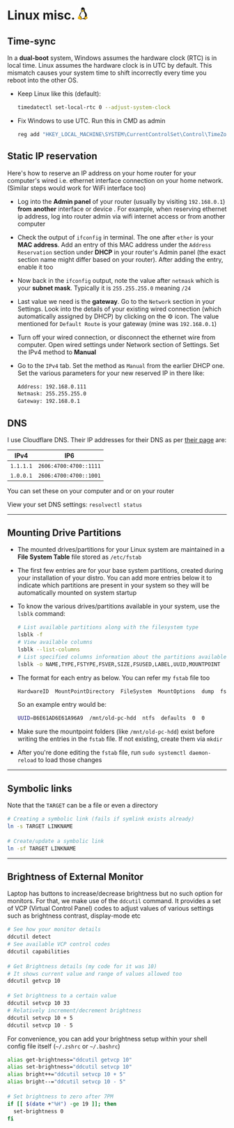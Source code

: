 # Linux misc. <img alt="Linux" src="/assets/linux-tux.svg" height="28">

## Time-sync

In a **dual-boot** system, Windows assumes the hardware clock (RTC) is in local time.
Linux assumes the hardware clock is in UTC by default. This mismatch causes your system time to shift incorrectly every time you reboot into the other OS.

- Keep Linux like this (default):

  ```sh
  timedatectl set-local-rtc 0 --adjust-system-clock
  ```

- Fix Windows to use UTC. Run this in CMD as admin

  ```sh
  reg add "HKEY_LOCAL_MACHINE\SYSTEM\CurrentControlSet\Control\TimeZoneInformation" /v RealTimeIsUniversal /t REG_DWORD /d 1
  ```

## Static IP reservation

Here's how to reserve an IP address on your home router for your computer's wired i.e. ethernet interface connection on your home network. (Similar steps would work for WiFi interface too)

- Log into the **Admin panel** of your router (usually by visiting `192.168.0.1`) **from another** interface or device . For example, when reserving ethernet ip address, log into router admin via wifi internet access or from another computer

- Check the output of `ifconfig` in terminal. The one after `ether` is your **MAC address**. Add an entry of this MAC address under the `Address Reservation` section under **DHCP** in your router's Admin panel (the exact section name might differ based on your router). After adding the entry, enable it too
- Now back in the `ifconfig` output, note the value after `netmask` which is your **subnet mask**. Typically it is `255.255.255.0` meaning `/24`
- Last value we need is the **gateway**. Go to the `Network` section in your Settings. Look into the details of your existing wired connection (which automatically assigned by DHCP) by clicking on the ⚙️ icon. The value mentioned for `Default Route` is your gateway (mine was `192.168.0.1`)
- Turn off your wired connection, or disconnect the ethernet wire from computer. Open wired settings under Network section of Settings. Set the IPv4 method to **Manual**
- Go to the `IPv4` tab. Set the method as `Manual` from the earlier DHCP one. Set the various parameters for your new reserved IP in there like:

  ```txt
  Address: 192.168.0.111
  Netmask: 255.255.255.0
  Gateway: 192.168.0.1
  ```

## DNS

I use Cloudflare DNS. Their IP addresses for their DNS as per [their page](https://developers.cloudflare.com/1.1.1.1/ip-addresses/) are:

| IPv4      | IP6                    |
| --------- | ---------------------- |
| `1.1.1.1` | `2606:4700:4700::1111` |
| `1.0.0.1` | `2606:4700:4700::1001` |

You can set these on your computer and or on your router

View your set DNS settings: `resolvectl status`

---

## Mounting Drive Partitions

- The mounted drives/partitions for your Linux system are maintained in a **File System Table** file stored as `/etc/fstab`
- The first few entries are for your base system partitions, created during your installation of your distro. You can add more entries below it to indicate which partitions are present in your system so they will be automatically mounted on system startup

- To know the various drives/partitions available in your system, use the `lsblk` command:

  ```sh
  # List available partitions along with the filesystem type
  lsblk -f
  # View available columns
  lsblk --list-columns
  # List specified columns information about the partitions available
  lsblk -o NAME,TYPE,FSTYPE,FSVER,SIZE,FSUSED,LABEL,UUID,MOUNTPOINT
  ```

- The format for each entry as below. You can refer my `fstab` file too

  ```txt
  HardwareID  MountPointDirectory  FileSystem  MountOptions  dump  fsck
  ```

  So an example entry would be:

  ```sh
  UUID=B6E61AD6E61A96A9  /mnt/old-pc-hdd  ntfs  defaults  0  0
  ```

- Make sure the mountpoint folders (like `/mnt/old-pc-hdd`) exist before writing the entries in the `fstab` file. If not existing, create them via `mkdir`
- After you're done editing the `fstab` file, run `sudo systemctl daemon-reload` to load those changes

---

## Symbolic links

Note that the `TARGET` can be a file or even a directory

```sh
# Creating a symbolic link (fails if symlink exists already)
ln -s TARGET LINKNAME

# Create/update a symbolic link
ln -sf TARGET LINKNAME
```

---

## Brightness of External Monitor

Laptop has buttons to increase/decrease brightness but no such option for monitors. For that, we make use of the `ddcutil` command. It provides a set of VCP (Virtual Control Panel) codes to adjust values of various settings such as brightness contrast, display-mode etc

```sh
# See how your monitor details
ddcutil detect
# See available VCP control codes
ddcutil capabilities

# Get Brightness details (my code for it was 10)
# It shows current value and range of values allowed too
ddcutil getvcp 10

# Set brightness to a certain value
ddcutil setvcp 10 33
# Relatively increment/decrement brightness
ddcutil setvcp 10 + 5
ddcutil setvcp 10 - 5
```

For convenience, you can add your brightness setup within your shell config file itself (`~/.zshrc` or `~/.bashrc`)

```sh
alias get-brightness="ddcutil getvcp 10"
alias set-brightness="ddcutil setvcp 10"
alias bright++="ddcutil setvcp 10 + 5"
alias bright--="ddcutil setvcp 10 - 5"

# Set brightness to zero after 7PM
if [[ $(date +"%H") -ge 19 ]]; then
  set-brightness 0
fi
```
